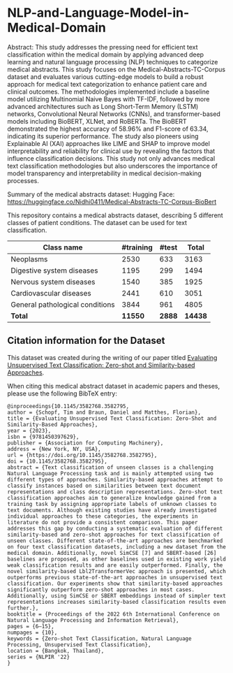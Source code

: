 # NLP-and-Language-Model-in-Medical-Domain

Abstract: This study addresses the pressing need for efficient text classification within the medical domain by applying advanced deep learning and natural language processing (NLP) techniques to categorize medical abstracts. This study focuses on the Medical-Abstracts-TC-Corpus dataset and evaluates various cutting-edge models to build a robust approach for medical text categorization to enhance patient care and clinical outcomes. The methodologies implemented include a baseline model utilizing Multinomial Naive Bayes with TF-IDF, followed by more advanced architectures such as Long Short-Term Memory (LSTM) networks, Convolutional Neural Networks (CNNs), and transformer-based models including BioBERT, XLNet, and RoBERTa. The BioBERT demonstrated the highest accuracy of 58.96% and F1-score of 63.34, indicating its superior performance. The study also pioneers using Explainable AI (XAI) approaches like LIME and SHAP to improve model interpretability and reliability for clinical use by revealing the factors that influence classification decisions. This study not only advances medical text classification methodologies but also underscores the importance of model transparency and interpretability in medical decision-making processes.

Summary of the medical abstracts dataset:
Hugging Face: https://huggingface.co/Nidhi0411/Medical-Abstracts-TC-Corpus-BioBert

This repository contains a medical abstracts dataset, describing 5 different classes of patient conditions. The dataset can be used for text classification. 

| **Class name**                  | **#training** | **#test** | **Total** |
|---------------------------------|---------------|-----------|-----------|
| Neoplasms                       | 2530          | 633       | 3163      |
| Digestive system diseases       | 1195          | 299       | 1494      |
| Nervous system diseases         | 1540          | 385       | 1925      |
| Cardiovascular diseases         | 2441          | 610       | 3051      |
| General pathological conditions | 3844          | 961       | 4805      |
| **Total**                       | **11550**     | **2888**  | **14438** |

## Citation information for the Dataset

This dataset was created during the writing of our paper titled [Evaluating Unsupervised Text Classification: Zero-shot and Similarity-based Approaches](https://doi.org/10.1145/3582768.3582795).

When citing this medical abstract dataset in academic papers and theses, please use the following BibTeX entry:
``` 
@inproceedings{10.1145/3582768.3582795,
author = {Schopf, Tim and Braun, Daniel and Matthes, Florian},
title = {Evaluating Unsupervised Text Classification: Zero-Shot and Similarity-Based Approaches},
year = {2023},
isbn = {9781450397629},
publisher = {Association for Computing Machinery},
address = {New York, NY, USA},
url = {https://doi.org/10.1145/3582768.3582795},
doi = {10.1145/3582768.3582795},
abstract = {Text classification of unseen classes is a challenging Natural Language Processing task and is mainly attempted using two different types of approaches. Similarity-based approaches attempt to classify instances based on similarities between text document representations and class description representations. Zero-shot text classification approaches aim to generalize knowledge gained from a training task by assigning appropriate labels of unknown classes to text documents. Although existing studies have already investigated individual approaches to these categories, the experiments in literature do not provide a consistent comparison. This paper addresses this gap by conducting a systematic evaluation of different similarity-based and zero-shot approaches for text classification of unseen classes. Different state-of-the-art approaches are benchmarked on four text classification datasets, including a new dataset from the medical domain. Additionally, novel SimCSE [7] and SBERT-based [26] baselines are proposed, as other baselines used in existing work yield weak classification results and are easily outperformed. Finally, the novel similarity-based Lbl2TransformerVec approach is presented, which outperforms previous state-of-the-art approaches in unsupervised text classification. Our experiments show that similarity-based approaches significantly outperform zero-shot approaches in most cases. Additionally, using SimCSE or SBERT embeddings instead of simpler text representations increases similarity-based classification results even further.},
booktitle = {Proceedings of the 2022 6th International Conference on Natural Language Processing and Information Retrieval},
pages = {6–15},
numpages = {10},
keywords = {Zero-shot Text Classification, Natural Language Processing, Unsupervised Text Classification},
location = {Bangkok, Thailand},
series = {NLPIR '22}
}
``` 

